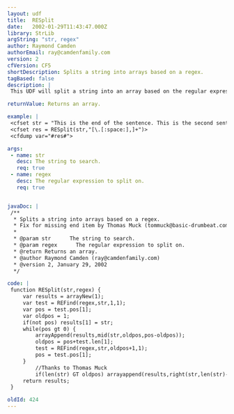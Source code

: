 ```yaml
---
layout: udf
title:  RESplit
date:   2002-01-29T11:43:47.000Z
library: StrLib
argString: "str, regex"
author: Raymond Camden
authorEmail: ray@camdenfamily.com
version: 2
cfVersion: CF5
shortDescription: Splits a string into arrays based on a regex.
tagBased: false
description: |
 This UDF will split a string into an array based on the regular expression passed in. If the regex is not found, the entire string is returned in the first element of the array.

returnValue: Returns an array.

example: |
 <cfset str = "This is the end of the sentence. This is the second sentence, it's not quite as interesting.">
 <cfset res = RESplit(str,"[\.[:space:],]+")>
 <cfdump var="#res#">

args:
 - name: str
   desc: The string to search.
   req: true
 - name: regex
   desc: The regular expression to split on.
   req: true


javaDoc: |
 /**
  * Splits a string into arrays based on a regex.
  * Fix for missing end item by Thomas Muck (tommuck@basic-drumbeat.com)
  * 
  * @param str      The string to search. 
  * @param regex      The regular expression to split on. 
  * @return Returns an array. 
  * @author Raymond Camden (ray@camdenfamily.com) 
  * @version 2, January 29, 2002 
  */

code: |
 function RESplit(str,regex) {
     var results = arrayNew(1);
     var test = REFind(regex,str,1,1);
     var pos = test.pos[1];
     var oldpos = 1;
     if(not pos) results[1] = str;
     while(pos gt 0) {
         arrayAppend(results,mid(str,oldpos,pos-oldpos));
         oldpos = pos+test.len[1];
         test = REFind(regex,str,oldpos+1,1);
         pos = test.pos[1];
     }
         //Thanks to Thomas Muck
         if(len(str) GT oldpos) arrayappend(results,right(str,len(str)-oldpos + 1));
     return results;
 }

oldId: 424
---
```


